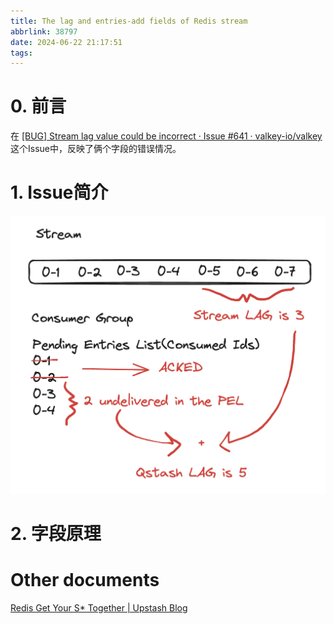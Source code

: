 ```yaml
---
title: The lag and entries-add fields of Redis stream
abbrlink: 38797
date: 2024-06-22 21:17:51
tags:
---
```


# 0. 前言

在 [[BUG] Stream lag value could be incorrect · Issue #641 · valkey-io/valkey](https://github.com/valkey-io/valkey/issues/641) 这个Issue中，反映了俩个字段的错误情况。

# 1. Issue简介

![alt text](../images/pages-image.png)

# 2. 字段原理


# Other documents
[Redis Get Your S\* Together | Upstash Blog](https://upstash.com/blog/redis-stream-together)